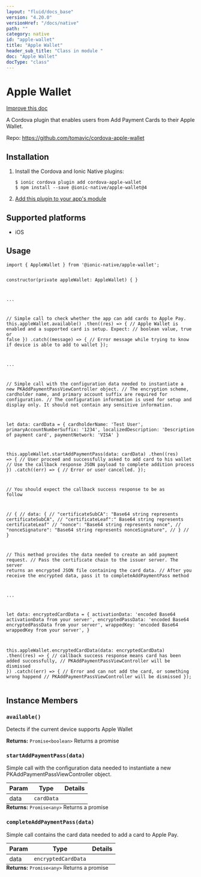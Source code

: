 ```yaml
---
layout: "fluid/docs_base"
version: "4.20.0"
versionHref: "/docs/native"
path: ""
category: native
id: "apple-wallet"
title: "Apple Wallet"
header_sub_title: "Class in module "
doc: "Apple Wallet"
docType: "class"
---
```


<h1 class="api-title">Apple Wallet</h1>

<a class="improve-v2-docs" href="http://github.com/ionic-team/ionic-native/edit/master/src/@ionic-native/plugins/apple-wallet/index.ts#L14">
  Improve this doc
</a>







<p>A Cordova plugin that enables users from Add Payment Cards to their Apple Wallet.</p>


<p>Repo:
  <a href="https://github.com/tomavic/cordova-apple-wallet">
    https://github.com/tomavic/cordova-apple-wallet
  </a>
</p>


<h2><a class="anchor" name="installation" href="#installation"></a>Installation</h2>
<ol class="installation">
  <li>Install the Cordova and Ionic Native plugins:<br>
    <pre><code class="nohighlight">$ ionic cordova plugin add cordova-apple-wallet
$ npm install --save @ionic-native/apple-wallet@4
</code></pre>
  </li>
  <li><a href="https://ionicframework.com/docs/native/#Add_Plugins_to_Your_App_Module">Add this plugin to your app's module</a></li>
</ol>



<h2><a class="anchor" name="platforms" href="#platforms"></a>Supported platforms</h2>
<ul>
  <li>iOS</li>
</ul>






<h2><a class="anchor" name="usage" href="#usage"></a>Usage</h2>
<pre><code class="lang-typescript">import { AppleWallet } from &#39;@ionic-native/apple-wallet&#39;;


constructor(private appleWallet: AppleWallet) { }


...


// Simple call to check whether the app can add cards to Apple Pay.
this.appleWallet.available()
 .then((res) =&gt; {
   // Apple Wallet is enabled and a supported card is setup. Expect:
   // boolean value, true or false
  })
 .catch((message) =&gt; {
   // Error message while trying to know if device is able to add to wallet
 });


...


// Simple call with the configuration data needed to instantiate a new PKAddPaymentPassViewController object.
// The encryption scheme, cardholder name, and primary account suffix are required for configuration.
// The configuration information is used for setup and display only. It should not contain any sensitive information.

let data: cardData = {
   cardholderName: &#39;Test User&#39;,
   primaryAccountNumberSuffix: &#39;1234&#39;,
   localizedDescription: &#39;Description of payment card&#39;,
   paymentNetwork: &#39;VISA&#39;
 }

this.appleWallet.startAddPaymentPass(data: cardData)
 .then((res) =&gt; {
   // User proceed and successfully asked to add card to his wallet
   // Use the callback response JSON payload to complete addition process
  })
 .catch((err) =&gt; {
   // Error or user cancelled.
 });

// You should expect the callback success response to be as follow

 // {
 //  data: {
 //    &quot;certificateSubCA&quot;: &quot;Base64 string represents certificateSubCA&quot;,
 //    &quot;certificateLeaf&quot;:&quot; Base64 string represents certificateLeaf&quot;
 //    &quot;nonce&quot;: &quot;Base64 string represents nonce&quot;,
 //    &quot;nonceSignature&quot;: &quot;Base64 string represents nonceSignature&quot;,
 //   }
 // }

// This method provides the data needed to create an add payment request.
// Pass the certificate chain to the issuer server. The server returns an encrypted JSON file containing the card data.
// After you receive the encrypted data, pass it to completeAddPaymentPass method


...


let data: encryptedCardData = {
   activationData: &#39;encoded Base64 activationData from your server&#39;,
   encryptedPassData: &#39;encoded Base64 encryptedPassData from your server&#39;,
   wrappedKey: &#39;encoded Base64 wrappedKey from your server&#39;,
 }

this.appleWallet.encryptedCardData(data: encryptedCardData)
 .then((res) =&gt; {
   // callback success response means card has been added successfully,
   // PKAddPaymentPassViewController will be dismissed
  })
 .catch((err) =&gt; {
   // Error and can not add the card, or something wrong happend
   // PKAddPaymentPassViewController will be dismissed
 });
</code></pre>








<h2><a class="anchor" name="instance-members" href="#instance-members"></a>Instance Members</h2>
<h3><a class="anchor" name="available" href="#available"></a><code>available()</code></h3>


Detects if the current device supports Apple Wallet


<div class="return-value" markdown="1">
  <i class="icon ion-arrow-return-left"></i>
  <b>Returns:</b> <code>Promise&lt;boolean&gt;</code> Returns a promise
</div><h3><a class="anchor" name="startAddPaymentPass" href="#startAddPaymentPass"></a><code>startAddPaymentPass(data)</code></h3>


Simple call with the configuration data needed to instantiate a new PKAddPaymentPassViewController object.
<table class="table param-table" style="margin:0;">
  <thead>
  <tr>
    <th>Param</th>
    <th>Type</th>
    <th>Details</th>
  </tr>
  </thead>
  <tbody>
  <tr>
    <td>
      data</td>
    <td>
      <code>cardData</code>
    </td>
    <td>
      </td>
  </tr>
  </tbody>
</table>

<div class="return-value" markdown="1">
  <i class="icon ion-arrow-return-left"></i>
  <b>Returns:</b> <code>Promise&lt;any&gt;</code> Returns a promise
</div><h3><a class="anchor" name="completeAddPaymentPass" href="#completeAddPaymentPass"></a><code>completeAddPaymentPass(data)</code></h3>


Simple call contains the card data needed to add a card to Apple Pay.
<table class="table param-table" style="margin:0;">
  <thead>
  <tr>
    <th>Param</th>
    <th>Type</th>
    <th>Details</th>
  </tr>
  </thead>
  <tbody>
  <tr>
    <td>
      data</td>
    <td>
      <code>encryptedCardData</code>
    </td>
    <td>
      </td>
  </tr>
  </tbody>
</table>

<div class="return-value" markdown="1">
  <i class="icon ion-arrow-return-left"></i>
  <b>Returns:</b> <code>Promise&lt;any&gt;</code> Returns a promise
</div>





